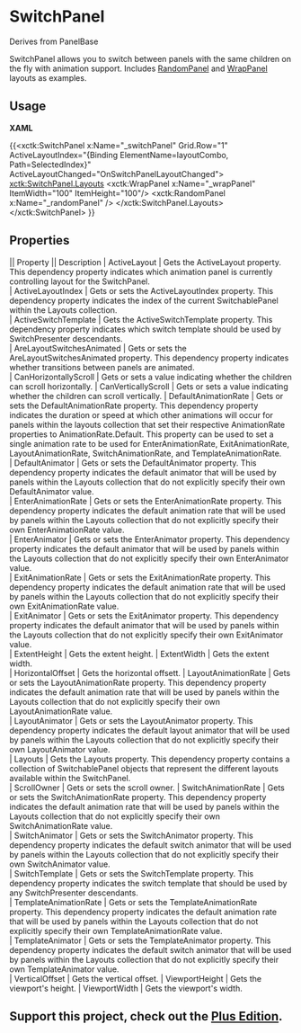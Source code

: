 # SwitchPanel
Derives from PanelBase

SwitchPanel allows you to switch between panels with the same children on the fly with animation support. Includes [RandomPanel](RandomPanel) and [WrapPanel](WrapPanel) layouts as examples.

## Usage

**XAML**

{{<xctk:SwitchPanel x:Name="_switchPanel" Grid.Row="1" ActiveLayoutIndex="{Binding ElementName=layoutCombo, Path=SelectedIndex}" ActiveLayoutChanged="OnSwitchPanelLayoutChanged">
            <xctk:SwitchPanel.Layouts>
               <xctk:WrapPanel x:Name="_wrapPanel" ItemWidth="100" ItemHeight="100"/>
               <xctk:RandomPanel x:Name="_randomPanel" />
            </xctk:SwitchPanel.Layouts>
            <TextBlock x:Name="_item1" Text="Item #1" Style="{StaticResource panelElement}"/>
            <TextBlock x:Name="_item2" Text="Item #2" Style="{StaticResource panelElement}"/>
            <TextBlock x:Name="_item3" Text="Item #3" Style="{StaticResource panelElement}"/>
            <TextBlock x:Name="_item4" Text="Item #4" Style="{StaticResource panelElement}"/>
            <TextBlock x:Name="_item5" Text="Item #5" Style="{StaticResource panelElement}"/>
            <TextBlock x:Name="_item6" Text="Item #6" Style="{StaticResource panelElement}"/>
            <TextBlock x:Name="_item7" Text="Item #7" Style="{StaticResource panelElement}"/>
            <TextBlock x:Name="_item8" Text="Item #8" Style="{StaticResource panelElement}"/>
         </xctk:SwitchPanel>
}}

## Properties
|| Property || Description
| ActiveLayout | Gets the ActiveLayout property. This dependency property indicates which animation panel is currently controlling layout for the SwitchPanel.  
| ActiveLayoutIndex | Gets or sets the ActiveLayoutIndex property. This dependency property indicates the index of the current SwitchablePanel within the Layouts collection.  
| ActiveSwitchTemplate | Gets the ActiveSwitchTemplate property. This dependency property indicates which switch template should be used by SwitchPresenter descendants.  
| AreLayoutSwitchesAnimated | Gets or sets the AreLayoutSwitchesAnimated property. This dependency property indicates whether transitions between panels are animated.  
| CanHorizontallyScroll | Gets or sets a value indicating whether the children can scroll horizontally.
| CanVerticallyScroll | Gets or sets a value indicating whether the children can scroll vertically. 
| DefaultAnimationRate | Gets or sets the DefaultAnimationRate property. This dependency property indicates the duration or speed at which other animations will occur for panels within the layouts collection that set their respective AnimationRate properties to AnimationRate.Default. This property can be used to set a single animation rate to be used for EnterAnimationRate, ExitAnimationRate, LayoutAnimationRate, SwitchAnimationRate, and TemplateAnimationRate.  
| DefaultAnimator | Gets or sets the DefaultAnimator property. This dependency property indicates the default animator that will be used by panels within the Layouts collection that do not explicitly specify their own DefaultAnimator value.  
| EnterAnimationRate | Gets or sets the EnterAnimationRate property. This dependency property indicates the default animation rate that will be used by panels within the Layouts collection that do not explicitly specify their own EnterAnimationRate value.  
| EnterAnimator | Gets or sets the EnterAnimator property. This dependency property indicates the default animator that will be used by panels within the Layouts collection that do not explicitly specify their own EnterAnimator value.  
| ExitAnimationRate | Gets or sets the ExitAnimationRate property. This dependency property indicates the default animation rate that will be used by panels within the Layouts collection that do not explicitly specify their own ExitAnimationRate value.  
| ExitAnimator | Gets or sets the ExitAnimator property. This dependency property indicates the default animator that will be used by panels within the Layouts collection that do not explicitly specify their own ExitAnimator value.  
| ExtentHeight | Gets the extent height.
| ExtentWidth | Gets the extent width.	 
| HorizontalOffset | Gets the horizontal offsett. 
| LayoutAnimationRate | Gets or sets the LayoutAnimationRate property. This dependency property indicates the default animation rate that will be used by panels within the Layouts collection that do not explicitly specify their own LayoutAnimationRate value.  
| LayoutAnimator | Gets or sets the LayoutAnimator property. This dependency property indicates the default layout animator that will be used by panels within the Layouts collection that do not explicitly specify their own LayoutAnimator value.  
| Layouts | Gets the Layouts property. This dependency property contains a collection of SwitchablePanel objects that represent the different layouts available within the SwitchPanel.  
| ScrollOwner | Gets or sets the scroll owner.
| SwitchAnimationRate | Gets or sets the SwitchAnimationRate property. This dependency property indicates the default animation rate that will be used by panels within the Layouts collection that do not explicitly specify their own SwitchAnimationRate value.  
| SwitchAnimator | Gets or sets the SwitchAnimator property. This dependency property indicates the default switch animator that will be used by panels within the Layouts collection that do not explicitly specify their own SwitchAnimator value.  
| SwitchTemplate | Gets or sets the SwitchTemplate property. This dependency property indicates the switch template that should be used by any SwitchPresenter descendants.  
| TemplateAnimationRate | Gets or sets the TemplateAnimationRate property. This dependency property indicates the default animation rate that will be used by panels within the Layouts collection that do not explicitly specify their own TemplateAnimationRate value.  
| TemplateAnimator | Gets or sets the TemplateAnimator property. This dependency property indicates the default switch animator that will be used by panels within the Layouts collection that do not explicitly specify their own TemplateAnimator value.  
| VerticalOffset | Gets the vertical offset. 
| ViewportHeight | Gets the viewport's height.
| ViewportWidth | Gets the viewport's width.

**Support this project, check out the [Plus Edition](https://xceed.com/xceed-toolkit-plus-for-wpf/).**
---